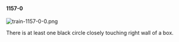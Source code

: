 #### 1157-0
![train-1157-0-0.png](https://github.com/lil-lab/nlvr/raw/master/nlvr/train/images/41/train-1157-0-0.png "train-1157-0-0.png")

There is at least one black circle closely touching right wall of a box.